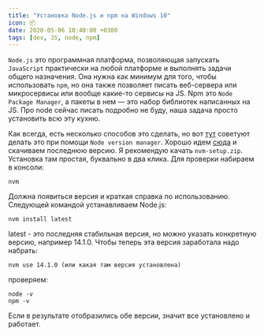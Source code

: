 ```yaml
---
title: "Установка Node.js и npm на Windows 10"
icon: 📦
date: 2020-05-06 10:40:00 +0300
tags: [dev, JS, node, npm]
---
```


`Node.js` это программная платформа, позволяющая запускать `JavaScript` практически на любой платформе
и выполнять задачи общего назначения. Она нужна как минимум для того, чтобы использовать `npm`,
но она также позволяет писать веб-сервера или микросервисы или вообще какие-то сервисы на JS.
Npm это `Node Package Manager`, а пакеты в нем — это набор библиотек написанных на JS.
Про node сейчас писать подробно не буду, наша задача просто установить всю эту кухню.

Как всегда, есть несколько способов это сделать, но вот [тут][2] советуют делать это
при помощи `Node version manager`. Хорошо идем [сюда][3] и скачиваем последнюю версию.
Я рекомендую качать `nvm-setup.zip`. Установка там простая, буквально в два клика.
Для проверки набираем в консоли:

```shell
nvm
```

Должна появиться версия и краткая справка по использованию. Следующей командой
устанавливаем Node.js:

```shell
nvm install latest
```

latest - это последняя стабильная версия, но можно указать конкретную версию,
например 14.1.0. Чтобы теперь эта версия заработала надо набрать:

```shell
nvm use 14.1.0 (или какая там версия установлена)
```

проверяем:

```shell
node -v
npm -v
```

Если в результате отобразились обе версии, значит все установлено и работает.

[1]: https://nodejs.org/en/
[2]: https://docs.npmjs.com/downloading-and-installing-node-js-and-npm
[3]: https://github.com/coreybutler/nvm-windows#node-version-manager-nvm-for-windows
